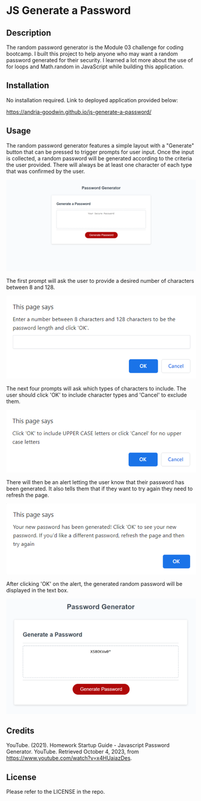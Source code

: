 # JS Generate a Password

## Description

The random password generator is the Module 03 challenge for coding bootcamp. I built this project to help anyone who may want a random password generated for their security. I learned a lot more about the use of for loops and Math.random in JavaScript while building this application.

## Installation

No installation required. Link to deployed application provided below:

https://andria-goodwin.github.io/js-generate-a-password/

## Usage

The random password generator features a simple layout with a "Generate" button that can be pressed to trigger prompts for user input. Once the input is collected, a random password will be generated according to the criteria the user provided. There will always be at least one character of each type that was confirmed by the user.

![Password Generator](assets/pw-generator.png)

The first prompt will ask the user to provide a desired number of characters between 8 and 128.

![Desired password length prompt](assets/prompt1.png)

The next four prompts will ask which types of characters to include. The user should click 'OK' to include character types and 'Cancel' to exclude them.

![Character type prompts](assets/prompts.png)

There will then be an alert letting the user know that their password has been generated. It also tells them that if they want to try again they need to refresh the page.

![Password generated alert](assets/alert.png)

After clicking 'OK' on the alert, the generated random password will be displayed in the text box.

![Generated password being displayed](assets/pw-generated.png)


## Credits

YouTube. (2021). Homework Startup Guide - Javascript Password Generator. YouTube. Retrieved October 4, 2023, from https://www.youtube.com/watch?v=x4HUaiazDes. 

## License

Please refer to the LICENSE in the repo.